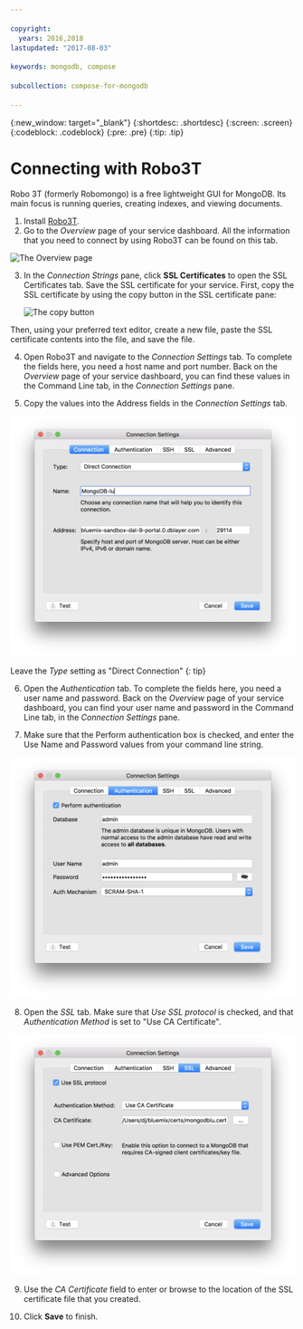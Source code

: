 ```yaml
---

copyright:
  years: 2016,2018
lastupdated: "2017-08-03"

keywords: mongodb, compose

subcollection: compose-for-mongodb

---
```


{:new_window: target="_blank"}
{:shortdesc: .shortdesc}
{:screen: .screen}
{:codeblock: .codeblock}
{:pre: .pre}
{:tip: .tip}

# Connecting with Robo3T

Robo 3T (formerly Robomongo) is a free lightweight GUI for MongoDB. Its main focus is running queries, creating indexes, and viewing documents.

1. Install [Robo3T](https://robomongo.org/).
2. Go to the _Overview_ page of your service dashboard. All the information that you need to connect by using Robo3T can be found on this tab.

  ![The Overview page](./images/service_overview.png)

3. In the _Connection Strings_ pane, click **SSL Certificates** to open the SSL Certificates tab. Save the SSL certificate for your service. First, copy the SSL certificate by using the copy button in the SSL certificate pane:

    ![The copy button](./images/copy_icon.png)

  Then, using your preferred text editor, create a new file, paste the SSL certificate contents into the file, and save the file.

4. Open Robo3T and navigate to the _Connection Settings_ tab. To complete the fields here, you need a host name and port number. Back on the _Overview_ page of your service dashboard, you can find these values in the Command Line tab, in the _Connection Settings_ pane.

5. Copy the values into the Address fields in the _Connection Settings_ tab.

  ![Robo3T connection settings](./images/Robo3T_connection.png "The Robo3T Connection pane")

  Leave the _Type_ setting as "Direct Connection"
  {: tip}

6. Open the _Authentication_ tab. To complete the fields here, you need a user name and password. Back on the _Overview_ page of your service dashboard, you can find your user name and password in the Command Line tab, in the _Connection Settings_ pane.

7. Make sure that the Perform authentication box is checked, and enter the Use Name and Password values from your command line string.

  ![Robo3T authentication settings](./images/Robo3T_auth.png "The Robo3T Authentication panel")

8. Open the _SSL_ tab. Make sure that _Use SSL protocol_ is checked, and that _Authentication Method_ is set to "Use CA Certificate".

  ![Robo3T SSL settings](./images/Robo3T_SSL.png "The Robo3T SSL panel")

9. Use the _CA Certificate_ field to enter or browse to the location of the SSL certificate file that you created.

10. Click **Save** to finish.

